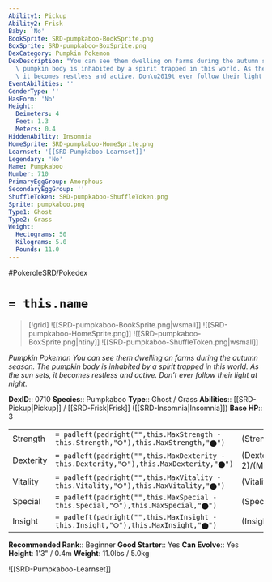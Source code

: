 ```yaml
---
Ability1: Pickup
Ability2: Frisk
Baby: 'No'
BookSprite: SRD-pumpkaboo-BookSprite.png
BoxSprite: SRD-pumpkaboo-BoxSprite.png
DexCategory: Pumpkin Pokemon
DexDescription: "You can see them dwelling on farms during the autumn season. The\
  \ pumpkin body is inhabited by a spirit trapped in this world. As the sun sets,\
  \ it becomes restless and active. Don\u2019t ever follow their light at night."
EventAbilities: ''
GenderType: ''
HasForm: 'No'
Height:
  Deimeters: 4
  Feet: 1.3
  Meters: 0.4
HiddenAbility: Insomnia
HomeSprite: SRD-pumpkaboo-HomeSprite.png
Learnset: '[[SRD-Pumpkaboo-Learnset]]'
Legendary: 'No'
Name: Pumpkaboo
Number: 710
PrimaryEggGroup: Amorphous
SecondaryEggGroup: ''
ShuffleToken: SRD-pumpkaboo-ShuffleToken.png
Sprite: pumpkaboo.png
Type1: Ghost
Type2: Grass
Weight:
  Hectograms: 50
  Kilograms: 5.0
  Pounds: 11.0
---
```


#PokeroleSRD/Pokedex

# `= this.name`

> [!grid]
> ![[SRD-pumpkaboo-BookSprite.png|wsmall]]
> ![[SRD-pumpkaboo-HomeSprite.png]]
> ![[SRD-pumpkaboo-BoxSprite.png|htiny]]
> ![[SRD-pumpkaboo-ShuffleToken.png|wsmall]]


*Pumpkin Pokemon*
*You can see them dwelling on farms during the autumn season. The pumpkin body is inhabited by a spirit trapped in this world. As the sun sets, it becomes restless and active. Don’t ever follow their light at night.*

**DexID**:: 0710
**Species**:: Pumpkaboo
**Type**:: Ghost / Grass
**Abilities**:: [[SRD-Pickup|Pickup]] / [[SRD-Frisk|Frisk]] ([[SRD-Insomnia|Insomnia]])
**Base HP**:: 3

|           |                                                                                        |                                          |
| --------- | -------------------------------------------------------------------------------------- | ---------------------------------------- |
| Strength  | `= padleft(padright("",this.MaxStrength - this.Strength,"⭘"),this.MaxStrength,"⬤")`    | (Strength::2)/(MaxStrength::4)   |
| Dexterity | `= padleft(padright("",this.MaxDexterity - this.Dexterity,"⭘"),this.MaxDexterity,"⬤")` | (Dexterity:: 2)/(MaxDexterity::4) |
| Vitality  | `= padleft(padright("",this.MaxVitality - this.Vitality,"⭘"),this.MaxVitality,"⬤")`    | (Vitality::2)/(MaxVitality::5)   |
| Special   | `= padleft(padright("",this.MaxSpecial - this.Special,"⭘"),this.MaxSpecial,"⬤")`       | (Special::2)/(MaxSpecial::4)     |
| Insight   | `= padleft(padright("",this.MaxInsight - this.Insight,"⭘"),this.MaxInsight,"⬤")`       | (Insight::2)/(MaxInsight::4)     |


**Recommended Rank**:: Beginner
**Good Starter**:: Yes
**Can Evolve**:: Yes
**Height**: 1'3" / 0.4m
**Weight**: 11.0lbs / 5.0kg

![[SRD-Pumpkaboo-Learnset]]